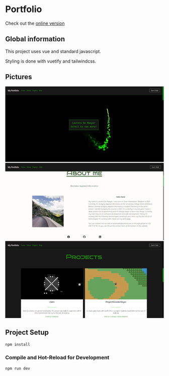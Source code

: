 # Portfolio

Check out the [online version](https://laurensdm.netlify.app)

## Global information

This project uses vue and standard javascript. 

Styling is done with vuetify and tailwindcss.

## Pictures

![HomeScreen](images/home.png)
![About](images/about.png)
![ProjectScreen](images/projects.png)

## Project Setup

```sh
npm install
```

### Compile and Hot-Reload for Development

```sh
npm run dev
```
